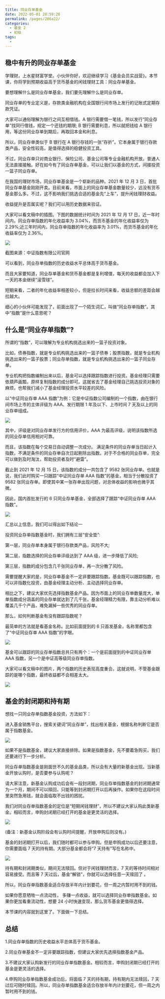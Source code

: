 ```yaml
---
title: 同业存单基金
date: 2022-05-01 20:59:20
permalink: /pages/206a22/
categories:
  - 基金 2
  - 初级
tags:
  -
---
```


## 稳中有升的同业存单基金

学理财，上水星财富学堂。小伙伴你好，欢迎继续学习《基金会员实战营》。本节课，你将学到预期收益高于货币基金的闲钱理财工具：同业存单基金。

要想理解什么是同业存单基金，我们要先理解什么是同业存单。

同业存单的专业定义是，存款类金融机构在全国银行间市场上发行的记账式定期存款凭证。

大家可以通俗理解为银行之间互相借钱。A 银行需要借一笔钱，所以发行“同业存单”找同行借钱，规定一个还钱的期限; B 银行需要利息，所以就把钱给 A 银行用，等这份同业存单到期后，再取回本金和利息。

所以，同业存单类似于 B 银行在 A 银行存钱的一张“存折”。它本身属于银行存款类产品，安全性较高，是值得选择的稳健投资工具。

不过，同业存单只对商业银行、保险公司、基金公司等专业金融机构开放。普通人无法直接接触。好在如今有了同业存单基金，可以让我们以基金的方式，间接投资一篮子同业存单。

在我国的理财市场，同业存单基金是一个崭新的品种。2021 年 12 月 3 日，首批同业存单基金刚刚开卖。目前来看，市面上的同业存单基金数量较少，远没有货币基金那么多。不过，这不影响我们挑选合适的基金先“上车”，提升闲钱理财收益。

收益提升是否属实呢？我们可以用历史数据来验证。

大家可以看文稿中的插图。下图的数据统计时间为 2021 年 12 月 17 日，近一年时间内，同业存单指数的年化收益率为 3.04%，而货币基金的年化收益率仅为 2.29%;近三年时间内，同业存单指数的年化收益率为 3.01%，而货币基金的年化收益率仅为 2.36%。

![](../../.vuepress/public/img/fund2/001.png)

截图来源：中证指数有限公司官网

可以看到，同业存单指数的历史收益水平总体高于货币基金。

而且大家要知道，同业存单基金和货币基金都是复利增值，每天的收益都会加入下一天的本金继续“滚雪球”。

短期来看，二者的年化收益率相差较小，但是拉长时间来看，收益总额的差距会越拉越大。

细心的小伙伴可能发现了，前面出现了一个陌生词汇，叫做“同业存单指数”。其中“指数”是什么意思呢？

## 什么是“同业存单指数”?

所谓的“指数”，可以理解为专业机构挑选出来的一篮子投资对象。

比如，债券指数，就是专业机构挑选出来的一篮子债券；股票指数，就是专业机构挑选出来的一篮子股票；同业存单指数，就是专业机构挑选出来的一篮子同业存单。

专业机构把指数编制出来以后，基金可以选择跟踪指数进行投资。基金经理只需要依葫芦画瓢，原样复制指数的成分即可。这就省去了基金经理自己挑选投资对象的麻烦，也帮我们减小了基金经理投资水平较差的风险。

以“中证同业存单 AAA 指数”为例：它是中证指数公司编制的一个指数，由在银行间市场上市的主体评级为 AAA、发行期限 1 年及以下、上市时间 7 天及以上的同业存单组成。

![](../../.vuepress/public/img/fund2/002.png)

其中，评级是对同业存单发行方的信用评价，AAA 为最高评级，说明该指数所选的同业存单信用相对可靠。

而且，该指数在每个交易日自动调整一次成分。 满足条件的同业存单当日起计入指数，不满足条件的同业存单自次日起剔除出指数。对于不合格的同业存单，完全可以做到及时淘汰，帮助投资者及时“避雷”。

截止到 2021 年 12 月 15 日，该指数的成分一共包含了 9582 张同业存单。也就是说，我们此时购买一只跟踪“中证同业存单 AAA 指数”的基金，相当于分散投资了 9582 张同业存单。即使其中某一张存单出现问题，对总体收益的影响也微乎其微。

因此，国内首批发行的 6 只同业存单基金，全部选择了跟踪“中证同业存单 AAA 指数”。

![](../../.vuepress/public/img/fund2/003.png)

汇总以上信息，我们可以得出如下结论一

投资同业存单指数基金时，我们拥有三层“安全垫”:

第一层，同业存单本身属于银行存款类产品，风险不大;

第二层，指数选择的同业存单评级达到了 AAA 级，进一步降低了风险;

第三层，指数的成分包含几千张同业存单，再一次分散了风险。

需要提醒大家的是，同业存单基金不一定非要跟踪指数。基金既可以跟踪指数，也可以非指数化投资，由基金经理主动分析、主动选择同业存单。

相比之下，建议大家优先选择指数基金产品。因为市面上的同业存单数量庞大，单单指数成分涵盖的同业存单就达到了几千张，基金经理精力有限，靠主动分析难以覆盖几千个产品，难免漏掉一些优秀的同业存单。

那么，如何判断基金有没有跟踪指数呢？

最简单的方法就是看基金名称。比如前面提到的 6 只首发基金，名称里都包含了“中证同业存单 AAA 指数”的字眼。

![](../../.vuepress/public/img/fund2/004.png)

基金可以跟踪的同业存单指数总共只有两个：一个是前面提到的中证同业存单 AAA 指数，另一个是中证高等级同业存单指数。

大家可以看文稿中的图片，两个指数的历史表现高度重合。这就说明，不管基金跟踪的是哪个指数，最终收益都不会相差太大。

![](../../.vuepress/public/img/fund2/005.png)

## 基金的封闭期和持有期

想找一只同业存单指数基金投资，方法如下：

进入基金销售平台，搜索关键词“同业存单”，找出相关基金，根据名称判断它是否属于指数基金。

![](../../.vuepress/public/img/fund2/006.png)

如果不是指数基金，建议大家直接排除。如果是指数基金，先不要着急购买，我们还要进行下一步分析。

同业存单指数基金是刚面世不久的基金品类，所以会有大量的新基金出现。当新基金开放认购时，是否要参与认购呢？

请大家注意，新基金认购成功后会有一段封闭期，同业存单指数基金的封闭期通常为一个月，期间不可以赎回，只能等到封闭期打开以后再操作。如果你在这段时间里突然急用钱，就会面临取不出钱的困扰。

我们对同业存单指数基金的定位是“短期闲钱理财”，所以不建议大家认购此类新基金。相较而言，申购封闭期已经打开的基金是更灵活的选择。

![](../../.vuepress/public/img/fund2/007.png)

(备注：新基金认购阶段会有认购时间提醒，开放申购后则没有。)

基金的封闭期打开以后，我们随时都可以参与申购。但是申购成功以后还要注意，你需要面临 7 天的持有期。大部分基金都会将“7 天持有”写在名称中。

![](../../.vuepress/public/img/fund2/008.png)

持有期和封闭期类似，期间无法赎回。但对于闲钱理财而言，7 天的等待时间相对容易接受。而且等 7 天过后，基金“解锁”，你就可以选择任意一天赎回了 。

所以，同业存单指数基金适合存放半年内计划要花，但一周之内暂时用不到的钱。

如果你愿意牺牲一点流动性， 多赚一点收益，就可以选择同业存单指数基金。如果你更加看重流动性，想要 24 小时快速变现，那么货币基金更值得选择。

本节课的内容就到这里了。下面做一下总结。

## 总结

1.同业存单指数的历史收益水平总体高于货币基金。

2.同业存单基金不一定非要跟踪指数，但建议大家优先选择指数基金产品。

3.不建议大家认购新发行的同业存单指数基金。相较而言，申购封闭期已经打开的基金是更灵活的选择。

4.申购同业存单指数基金成功后，将面临 7 天的持有期，持有期内无法赎回，7 天过后可随时赎回。所以，同业存单指数基金适合存放半年内计划要花，但一周之内暂时用不到的钱。
